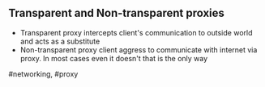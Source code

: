 ## Transparent and Non-transparent proxies

- Transparent proxy intercepts client's communication to outside world and acts as a substitute
- Non-transparent proxy client aggress to communicate with internet via proxy. In most cases even it doesn't that is the only way

#networking, #proxy
